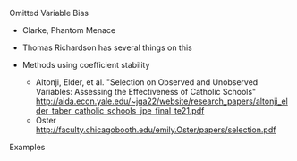Omitted Variable Bias

- Clarke, Phantom Menace
- Thomas Richardson has several things on this
- Methods using coefficient stability

    - Altonji, Elder, et al. "Selection on Observed and Unobserved Variables:
Assessing the Effectiveness of Catholic Schools" http://aida.econ.yale.edu/~jga22/website/research_papers/altonji_elder_taber_catholic_schools_jpe_final_te21.pdf
	- Oster http://faculty.chicagobooth.edu/emily.Oster/papers/selection.pdf


Examples

